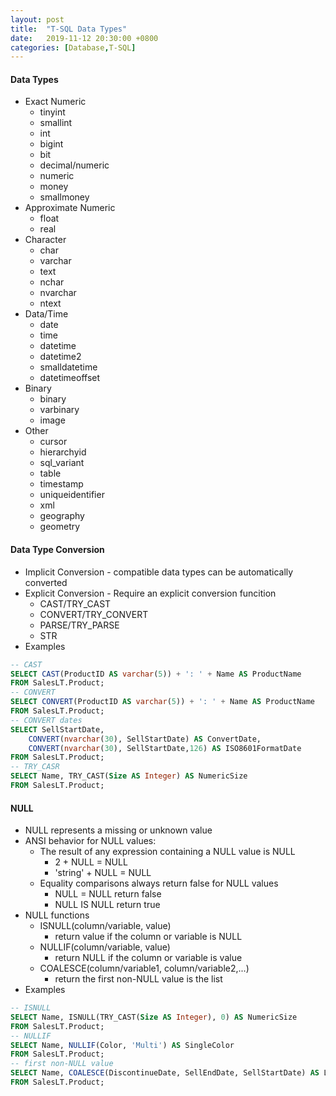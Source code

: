 ```yaml
---
layout: post
title:  "T-SQL Data Types"
date:   2019-11-12 20:30:00 +0800
categories: [Database,T-SQL]
---
```

#### Data Types
- Exact Numeric
    - tinyint
    - smallint
    - int 
    - bigint
    - bit
    - decimal/numeric
    - numeric
    - money
    - smallmoney
- Approximate Numeric
    - float
    - real
- Character
    - char
    - varchar
    - text
    - nchar
    - nvarchar
    - ntext
- Data/Time
    - date
    - time
    - datetime
    - datetime2
    - smalldatetime
    - datetimeoffset
- Binary
    - binary
    - varbinary
    - image
- Other
    - cursor
    - hierarchyid
    - sql_variant
    - table
    - timestamp
    - uniqueidentifier
    - xml
    - geography
    - geometry

#### Data Type Conversion
- Implicit Conversion - compatible data types can be automatically converted
- Explicit Conversion - Require an explicit conversion funcition
    - CAST/TRY_CAST
    - CONVERT/TRY_CONVERT
    - PARSE/TRY_PARSE
    - STR
- Examples

```sql
-- CAST
SELECT CAST(ProductID AS varchar(5)) + ': ' + Name AS ProductName
FROM SalesLT.Product;
-- CONVERT
SELECT CONVERT(ProductID AS varchar(5)) + ': ' + Name AS ProductName
FROM SalesLT.Product;
-- CONVERT dates
SELECT SellStartDate,
    CONVERT(nvarchar(30), SellStartDate) AS ConvertDate,
    CONVERT(nvarchar(30), SellStartDate,126) AS ISO8601FormatDate
FROM SalesLT.Product;
-- TRY_CASR
SELECT Name, TRY_CAST(Size AS Integer) AS NumericSize
FROM SalesLT.Product;
```
#### NULL
- NULL represents a missing or unknown value
- ANSI behavior for NULL values:
    - The result of any expression containing a NULL value is NULL
        - 2 + NULL = NULL
        - 'string' + NULL = NULL
    - Equality comparisons always return false for NULL values
        - NULL = NULL return false
        - NULL IS NULL return true
- NULL functions
    - ISNULL(column/variable, value)
        - return value if the column or variable is NULL
    - NULLIF(column/variable, value)
        - return NULL if the column or variable is value
    - COALESCE(column/variable1, column/variable2,...)
        - return the first non-NULL value is the list
- Examples

```sql
-- ISNULL
SELECT Name, ISNULL(TRY_CAST(Size AS Integer), 0) AS NumericSize
FROM SalesLT.Product;
-- NULLIF
SELECT Name, NULLIF(Color, 'Multi') AS SingleColor
FROM SalesLT.Product;
-- first non-NULL value
SELECT Name, COALESCE(DiscontinueDate, SellEndDate, SellStartDate) AS LastActivity
FROM SalesLT.Product;
```
